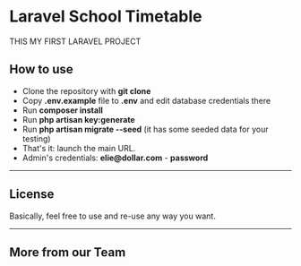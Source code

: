 # Laravel School Timetable 

THIS MY FIRST LARAVEL PROJECT


## How to use

- Clone the repository with __git clone__
- Copy __.env.example__ file to __.env__ and edit database credentials there
- Run __composer install__
- Run __php artisan key:generate__
- Run __php artisan migrate --seed__ (it has some seeded data for your testing)
- That's it: launch the main URL. 
- Admin's credentials: __elie@dollar.com__ - __password__



- - - - -

## License

Basically, feel free to use and re-use any way you want.

- - - - -

## More from our Team


